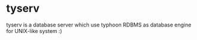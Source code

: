 # tyserv

tyserv is a database server which use typhoon RDBMS as database engine for UNIX-like system :)
